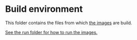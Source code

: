 # Build environment

This folder contains the files from which [the images](https://github.com/IDunion/indy-node-container/pkgs/container/indy-node-container%2Findy_node) are build.

[See the run folder for how to run the images.](../run)
